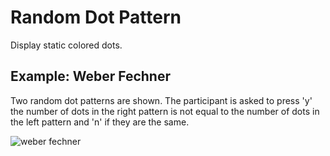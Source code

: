 # Random Dot Pattern

Display static colored dots.

## Example: Weber Fechner

Two random dot patterns are shown. The participant is asked to press 'y' the number of dots in the right pattern is not equal to the number of dots in the left pattern and 'n' if they are the same.

![weber fechner](../../img/stimuli/weber_fechner.png)